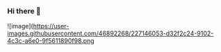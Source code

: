 ### Hi there 👋
![image](https://user-images.githubusercontent.com/46892268/227146053-d32f2c24-9102-4c3c-a6e0-9f5611890f98.png
